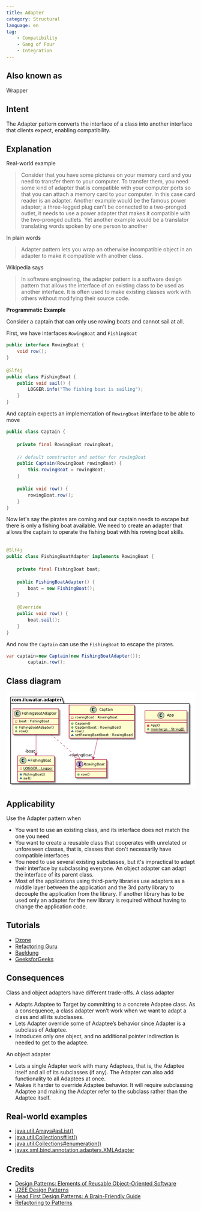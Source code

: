 ```yaml
---
title: Adapter
category: Structural
language: en
tag:
    - Compatibility
    - Gang of Four
    - Integration
---
```


## Also known as

Wrapper

## Intent

The Adapter pattern converts the interface of a class into another interface that clients expect, enabling
compatibility.

## Explanation

Real-world example

> Consider that you have some pictures on your memory card and you need to transfer them to your computer. To transfer
> them, you need some kind of adapter that is compatible with your computer ports so that you can attach a memory card
> to your computer. In this case card reader is an adapter. Another example would be the famous power adapter; a
> three-legged plug can't be connected to a two-pronged outlet, it needs to use a power adapter that makes it compatible
> with the two-pronged outlets. Yet another example would be a translator translating words spoken by one person to
> another

In plain words

> Adapter pattern lets you wrap an otherwise incompatible object in an adapter to make it compatible with another class.

Wikipedia says

> In software engineering, the adapter pattern is a software design pattern that allows the interface of an existing
> class to be used as another interface. It is often used to make existing classes work with others without modifying
> their source code.

**Programmatic Example**

Consider a captain that can only use rowing boats and cannot sail at all.

First, we have interfaces `RowingBoat` and `FishingBoat`

```java
public interface RowingBoat {
    void row();
}

@Slf4j
public class FishingBoat {
    public void sail() {
        LOGGER.info("The fishing boat is sailing");
    }
}
```

And captain expects an implementation of `RowingBoat` interface to be able to move

```java
public class Captain {

    private final RowingBoat rowingBoat;

    // default constructor and setter for rowingBoat
    public Captain(RowingBoat rowingBoat) {
        this.rowingBoat = rowingBoat;
    }

    public void row() {
        rowingBoat.row();
    }
}
```

Now let's say the pirates are coming and our captain needs to escape but there is only a fishing boat available. We need
to create an adapter that allows the captain to operate the fishing boat with his rowing boat skills.

```java

@Slf4j
public class FishingBoatAdapter implements RowingBoat {

    private final FishingBoat boat;

    public FishingBoatAdapter() {
        boat = new FishingBoat();
    }

    @Override
    public void row() {
        boat.sail();
    }
}
```

And now the `Captain` can use the `FishingBoat` to escape the pirates.

```java
var captain=new Captain(new FishingBoatAdapter());
        captain.row();
```

## Class diagram

![alt text](./etc/adapter.urm.png "Adapter class diagram")

## Applicability

Use the Adapter pattern when

* You want to use an existing class, and its interface does not match the one you need
* You want to create a reusable class that cooperates with unrelated or unforeseen classes, that is, classes that don't
  necessarily have compatible interfaces
* You need to use several existing subclasses, but it's impractical to adapt their interface by subclassing everyone. An
  object adapter can adapt the interface of its parent class.
* Most of the applications using third-party libraries use adapters as a middle layer between the application and the
  3rd party library to decouple the application from the library. If another library has to be used only an adapter for
  the new library is required without having to change the application code.

## Tutorials

* [Dzone](https://dzone.com/articles/adapter-design-pattern-in-java)
* [Refactoring Guru](https://refactoring.guru/design-patterns/adapter/java/example)
* [Baeldung](https://www.baeldung.com/java-adapter-pattern)
* [GeeksforGeeks](https://www.geeksforgeeks.org/adapter-pattern/)

## Consequences

Class and object adapters have different trade-offs. A class adapter

* Adapts Adaptee to Target by committing to a concrete Adaptee class. As a consequence, a class adapter won’t work when
  we want to adapt a class and all its subclasses.
* Lets Adapter override some of Adaptee’s behavior since Adapter is a subclass of Adaptee.
* Introduces only one object, and no additional pointer indirection is needed to get to the adaptee.

An object adapter

* Lets a single Adapter work with many Adaptees, that is, the Adaptee itself and all of its subclasses (if any). The
  Adapter can also add functionality to all Adaptees at once.
* Makes it harder to override Adaptee behavior. It will require subclassing Adaptee and making the Adapter refer to the
  subclass rather than the Adaptee itself.

## Real-world examples

* [java.util.Arrays#asList()](http://docs.oracle.com/javase/8/docs/api/java/util/Arrays.html#asList%28T...%29)
* [java.util.Collections#list()](https://docs.oracle.com/javase/8/docs/api/java/util/Collections.html#list-java.util.Enumeration-)
* [java.util.Collections#enumeration()](https://docs.oracle.com/javase/8/docs/api/java/util/Collections.html#enumeration-java.util.Collection-)
* [javax.xml.bind.annotation.adapters.XMLAdapter](http://docs.oracle.com/javase/8/docs/api/javax/xml/bind/annotation/adapters/XmlAdapter.html#marshal-BoundType-)

## Credits

* [Design Patterns: Elements of Reusable Object-Oriented Software](https://www.amazon.com/gp/product/0201633612/ref=as_li_tl?ie=UTF8&camp=1789&creative=9325&creativeASIN=0201633612&linkCode=as2&tag=javadesignpat-20&linkId=675d49790ce11db99d90bde47f1aeb59)
* [J2EE Design Patterns](https://www.amazon.com/gp/product/0596004273/ref=as_li_tl?ie=UTF8&camp=1789&creative=9325&creativeASIN=0596004273&linkCode=as2&tag=javadesignpat-20&linkId=48d37c67fb3d845b802fa9b619ad8f31)
* [Head First Design Patterns: A Brain-Friendly Guide](https://www.amazon.com/gp/product/0596007124/ref=as_li_tl?ie=UTF8&camp=1789&creative=9325&creativeASIN=0596007124&linkCode=as2&tag=javadesignpat-20&linkId=6b8b6eea86021af6c8e3cd3fc382cb5b)
* [Refactoring to Patterns](https://www.amazon.com/gp/product/0321213351/ref=as_li_tl?ie=UTF8&camp=1789&creative=9325&creativeASIN=0321213351&linkCode=as2&tag=javadesignpat-20&linkId=2a76fcb387234bc71b1c61150b3cc3a7)
